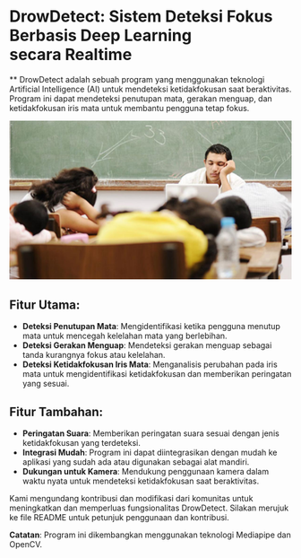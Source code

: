 # DrowDetect: Sistem Deteksi Fokus Berbasis Deep Learning secara Realtime

** DrowDetect adalah sebuah program yang menggunakan teknologi Artificial Intelligence (AI) untuk mendeteksi ketidakfokusan saat beraktivitas. 
Program ini dapat mendeteksi penutupan mata, gerakan menguap, dan ketidakfokusan iris mata untuk membantu pengguna tetap fokus.

![DrowDetect](static/images/Mengantuk.jpg)

## Fitur Utama:
- **Deteksi Penutupan Mata**: Mengidentifikasi ketika pengguna menutup mata untuk mencegah kelelahan mata yang berlebihan.
- **Deteksi Gerakan Menguap**: Mendeteksi gerakan menguap sebagai tanda kurangnya fokus atau kelelahan.
- **Deteksi Ketidakfokusan Iris Mata**: Menganalisis perubahan pada iris mata untuk mengidentifikasi ketidakfokusan dan memberikan peringatan yang sesuai.

## Fitur Tambahan:
- **Peringatan Suara**: Memberikan peringatan suara sesuai dengan jenis ketidakfokusan yang terdeteksi.
- **Integrasi Mudah**: Program ini dapat diintegrasikan dengan mudah ke aplikasi yang sudah ada atau digunakan sebagai alat mandiri.
- **Dukungan untuk Kamera**: Mendukung penggunaan kamera dalam waktu nyata untuk mendeteksi ketidakfokusan saat beraktivitas.


Kami mengundang kontribusi dan modifikasi dari komunitas untuk meningkatkan dan memperluas fungsionalitas DrowDetect. Silakan merujuk ke file README untuk petunjuk penggunaan dan kontribusi.


**Catatan**: Program ini dikembangkan menggunakan teknologi Mediapipe dan OpenCV.

